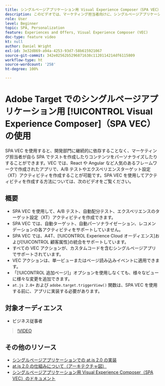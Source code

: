 ```yaml
---
title: シングルページアプリケーション用 Visual Experience Composer（SPA VEC）の使用方法
description: このビデオでは、マーケティング担当者向けに、シングルページアプリケーション用 Adobe Target Visual Experience Composer（SPA VEC）について説明しています。SPA VEC を使用してアクティビティを作成する方法についても、このビデオで学習できます。
role: User
level: Beginner
topic: SPA, Personalization
feature: Experiences and Offers, Visual Experience Composer (VEC)
doc-type: feature video
kt: null
author: Daniel Wright
exl-id: 3e32d869-a94a-4253-93d7-58b615921067
source-git-commit: 342e02562b5296871638c1120114214df6115809
workflow-type: ht
source-wordcount: '258'
ht-degree: 100%

---
```


# Adobe Target でのシングルページアプリケーション用 [!UICONTROL Visual Experience Composer]（SPA VEC）の使用

SPA VEC を使用すると、開発部門に継続的に依存することなく、マーケティング担当者が自ら SPA でテストを作成したりコンテンツをパーソナライズしたりすることができます。VEC では、React や Angular など人気のあるフレームワークで作成されたアプリで、A/B テストやエクスペリエンスターゲット設定（XT）アクティビティを作成することが可能です。SPA VEC を使用してアクティビティを作成する方法については、次のビデオをご覧ください。

## 概要

* SPA VEC を使用して、A/B テスト、自動配分テスト、エクスペリエンスのターゲット設定（XT）アクティビティを作成できます。
* SPA VEC では、自動ターゲット、自動パーソナライゼーション、レコメンデーションの各アクティビティをサポートしていません。
* SPA VEC では、A4T、[!UICONTROL Experience Cloud オーディエンス]および[!UICONTROL 顧客属性]の統合をサポートしています。
* すべての VEC アクションが、カスタムコードを含むシングルページアプリでサポートされています。
* VEC アクションは、単一ビューまたはページ読み込みイベントに適用できます。
* 「[!UICONTROL 追加ページ]」オプションを使用しなくても、様々なビューに様々な変更を追加できます。
* `at.js 2.0+` および `adobe.target.triggerView()` 関数は、SPA VEC を使用する前に、アプリに実装する必要があります。

## 対象オーディエンス

* ビジネス従事者

>[!VIDEO](https://video.tv.adobe.com/v/26249?quality=12)


## その他のリソース

* [シングルページアプリケーションでの at.js 2.0 の実装](../implementation/implement-atjs-20-in-a-single-page-application.md)
* [at.js 2.0 の仕組みについて（アーキテクチャ図）](../implementation/understanding-how-atjs-20-works.md)
* [シングルページアプリケーション用 Visual Experience Composer（SPA VEC）のドキュメント](https://experienceleague.adobe.com/docs/target/using/experiences/spa-visual-experience-composer.html?lang=ja)
